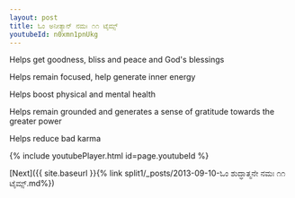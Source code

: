 ```yaml
---
layout: post
title: ಓಂ ಅನೀತ್ಯಾನ್ ನಮಃ ೧೧ ಟೈಮ್ಸ್
youtubeId: n0xmn1pnUkg
---
```

 
 
Helps get goodness, bliss and peace and God's blessings
 
Helps remain focused, help generate inner energy 
 
Helps boost physical and mental health 
 
Helps remain grounded and generates a sense of gratitude towards the greater power 
 
Helps reduce bad karma
 
 
 
 


{% include youtubePlayer.html id=page.youtubeId %}
 
[Next]({{ site.baseurl }}{% link  split1/_posts/2013-09-10-ಓಂ ಶುದ್ಧಾತ್ಮನೇ ನಮಃ ೧೧ ಟೈಮ್ಸ್.md%})
 
